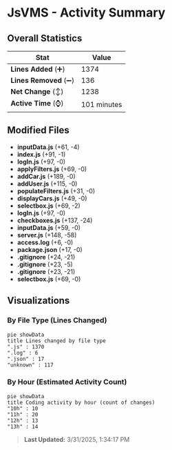 # JsVMS - Activity Summary 

## Overall Statistics

| Stat                   | Value                                                             |
| ---------------------- | ----------------------------------------------------------------- |
| **Lines Added** (➕)   | 1374                                          |
| **Lines Removed** (➖) | 136                                        |
| **Net Change** (↕)    | 1238                |
| **Active Time** (⌚)   | 101 minutes |


## Modified Files
- **inputData.js** (+61, -4)
- **index.js** (+91, -1)
- **logIn.js** (+97, -0)
- **applyFilters.js** (+69, -0)
- **addCar.js** (+189, -0)
- **addUser.js** (+115, -0)
- **populateFilters.js** (+31, -0)
- **displayCars.js** (+49, -0)
- **selectbox.js** (+69, -2)
- **logIn.js** (+97, -0)
- **checkboxes.js** (+137, -24)
- **inputData.js** (+59, -0)
- **server.js** (+148, -58)
- **access.log** (+6, -0)
- **package.json** (+17, -0)
- **.gitignore** (+24, -21)
- **.gitignore** (+23, -5)
- **.gitignore** (+23, -21)
- **selectbox.js** (+69, -0)

## Visualizations

### By File Type (Lines Changed)

```mermaid
pie showData
title Lines changed by file type
".js" : 1370
".log" : 6
".json" : 17
"unknown" : 117
```

### By Hour (Estimated Activity Count)

```mermaid
pie showData
title Coding activity by hour (count of changes)
"10h" : 10
"11h" : 20
"12h" : 13
"13h" : 14
```


> **Last Updated:** 3/31/2025, 1:34:17 PM